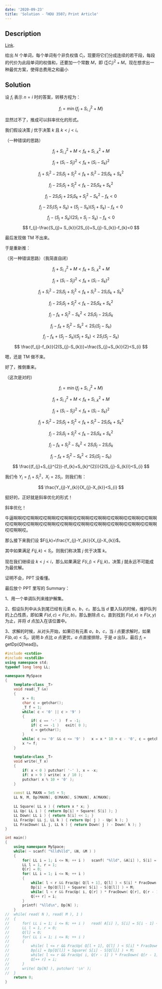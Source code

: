 ```yaml
---
date: '2020-09-23'
title: 'Solution -「HDU 3507」Print Article'
---
```


## Description

[Link](http://acm.hdu.edu.cn/showproblem.php?pid=3507).

给出 $N$ 个单词，每个单词有个非负权值 $C_{i}$，现要将它们分成连续的若干段，每段的代价为此段单词的权值和，还要加一个常数 $M$，即 $(\sum C_{i})^{2}+M$。现在想求出一种最优方案，使得总费用之和最小

## Solution

设 $f_{i}$ 表示 $n=i$ 时的答案，转移方程为：

$$
f_{i}=\min\{f_{j}+S_{i..j}^{2}+M\}
$$

显然过不了，推成可以斜率优化的形式。

我们假设决策 $j$ 优于决策 $k$ 且 $k<j<i$。

（一种错误的思路）

$$
f_{j}+S_{i..j}^{2}+M<f_{k}+S_{i..k}^{2}+M
$$

$$
f_{j}+(S_{i}-S_{j})^{2}<f_{k}+(S_{i}-S_{k})^2
$$

$$
f_{j}+S_{i}^2-2S_{i}S_{j}+S_{j}^{2}<f_{k}+S_{i}^2-2S_{i}S_{k}+S_{k}^{2}
$$

$$
f_{j}-2S_{i}S_{j}+S_{j}^{2}<f_{k}-2S_{i}S_{k}+S_{k}^{2}
$$

$$
f_{j}-2S_{i}S_{j}+2S_{i}S_{k}+S_{j}^{2}-S_{k}^{2}-f_{k}<0
$$

$$
f_{j}-2S_{i}(S_{j}+ S_{k})+(S_{j}-S_{k})(S_{j}+S_{k})-f_{k}<0
$$

$$
f_{j}-(S_{j}+ S_{k})(2S_{i}+S_{j}-S_{k})-f_{k}<0
$$

$$
f_{j}-\frac{S_{j}+ S_{k}}{2S_{i}+S_{j}-S_{k}}-f_{k}<0
$$

最后发现做 $\text{TM}$ 不出来。

于是重新推：

（另一种错误思路）（我简直自闭）

$$
f_{j}+S_{i..j}^{2}+M<f_{k}+S_{i..k}^{2}+M
$$

$$
f_{j}+(S_{i}-S_{j})^{2}<f_{k}+(S_{i}-S_{k})^2
$$

$$
f_{j}+S_{i}^2-2S_{i}S_{j}+S_{j}^{2}<f_{k}+S_{i}^2-2S_{i}S_{k}+S_{k}^{2}
$$

$$
f_{j}-2S_{i}S_{j}+S_{j}^{2}<f_{k}-2S_{i}S_{k}+S_{k}^{2}
$$

$$
f_{j}-f_{k}+S_{j}^{2}-S_{k}^{2}<2S_{i}S_{j}-2S_{i}S_{k}
$$

$$
f_{j}-f_{k}+S_{j}^{2}-S_{k}^{2}<2S_{i}(S_{j}-S_{k})
$$

$$
f_{j}-f_{k}+(S_{j}-S_{k})(S_{j}+S_{k})<2S_{i}(S_{j}-S_{k})
$$

$$
\frac{f_{j}-f_{k}}{2(S_{j}-S_{k})}+\frac{S_{j}+S_{k}}{2}<S_{i}
$$

嗯，还是 $\text{TM}$ 做不来。

好了，推倒重来。

（这次是对的）

$$
f_{i}=\min\{f_{j}+S_{i..j}^{2}+M\}
$$

$$
f_{j}+S_{i..j}^{2}+M<f_{k}+S_{i..k}^{2}+M
$$

$$
f_{j}+(S_{i}-S_{j})^{2}<f_{k}+(S_{i}-S_{k})^2
$$

$$
f_{j}+S_{i}^2-2S_{i}S_{j}+S_{j}^{2}<f_{k}+S_{i}^2-2S_{i}S_{k}+S_{k}^{2}
$$

$$
f_{j}-2S_{i}S_{j}+S_{j}^{2}<f_{k}-2S_{i}S_{k}+S_{k}^{2}
$$

$$
f_{j}-f_{k}+S_{j}^{2}-S_{k}^{2}<2S_{i}S_{j}-2S_{i}S_{k}
$$

$$
f_{j}-f_{k}+S_{j}^{2}-S_{k}^{2}<2S_{i}(S_{j}-S_{k})
$$

$$
\frac{(f_{j}+S_{j}^{2})-(f_{k}+S_{k}^{2})}{2(S_{j}-S_{k})}<S_{i}
$$

我们令 $Y_{i}=f_{i}+S_{i}^{2}$，$X_{i}=2S_{i}$，则我们有：

$$
\frac{Y_{j}-Y_{k}}{X_{j}-X_{k}}<S_{i}
$$

挺好的，正好就是斜率优化的形式！

斜率优化！

牛逼啊啊哎哎啊啊哎哎啊啊哎哎啊啊哎哎啊啊哎哎啊啊哎哎啊啊哎哎啊啊哎哎啊啊哎哎啊啊哎哎啊啊哎哎啊啊哎哎啊啊哎哎啊啊哎哎啊啊哎哎啊啊哎哎啊啊哎哎啊啊哎哎啊啊哎。

那么接下来我们设 $F(j,k)=\frac{Y_{j}-Y_{k}}{X_{j}-X_{k}}$。

其中如果满足 $F(j,k)<S_{i}$，则我们称决策 $j$ 优于决策 $k$。

现在我们继续设 $k<j<i$，那么如果满足 $F(i,j)<F(j,k)$，决策 $j$ 就永远不可能成为最优解。

证明不会，$\text{PPT}$ 没看懂。

最后放个 $\text{PPT}$ 里写的 $\text{Summary}$：

1、用一个单调队列来维护解集。

2、假设队列中从头到尾已经有元素 $a$，$b$，$c$。那么当 $d$ 要入队的时候，维护队列的上凸性质，即如果 $F(d,c)<F(c,b)$，那么删除点 $c$。直到找到 $F(d,x)\ge F(x,y)$ 为止，并将 $d$ 点加入在该位置中。

3、求解的时候，从对头开始，如果已有元素 $a$，$b$，$c$，当 $i$ 点要求解时，如果 $F(b,a)<S_{i}$，说明 $b$ 点比 $a$ 点更优，$a$ 点直接排除，于是 $a$ 出队，最后 $f_{i} = \mathrm{getDp}(Q[\mathrm{head}])$。

```cpp
#include <cstdio>
#include <cstdlib>
using namespace std;
typedef long long LL;

namespace MySpace
{
	template<class _T>
	void read(_T &x)
	{
		x = 0;
		char c = getchar();
		_T f = 1;
		while( c < '0' || c > '9' )
		{
			if( c == '-' )	f = -1;
			if( c == -1 )	exit( 0 );
			c = getchar();
		}
		while( c >= '0' && c <= '9' )	x = x * 10 + c - '0', c = getchar();
		x *= f;
	}
	
	template<class _T>
	void write(_T x)
	{
		if( x < 0 )	putchar( '-' ), x = -x;
		if( x > 9 )	write( x / 10 );
		putchar( x % 10 + '0' );
	}
	
	const LL MAXN = 5e5 + 5;
	LL N, M, Dp[MAXN], Q[MAXN], S[MAXN], A[MAXN];
	
	LL Square( LL x ) { return x * x; }
	LL Up( LL i ) { return Dp[i] + Square( S[i] ); }
	LL Down( LL i ) { return S[i] << 1; }
	LL FracUp( LL j, LL k ) { return Up( j ) - Up( k ); }
	LL FracDown( LL j, LL k ) { return Down( j ) - Down( k ); }
}

int main()
{
	using namespace MySpace;
	while( ~ scanf( "%lld%lld", &N, &M ) )
	{
		for( LL i = 1; i <= N; ++ i )	scanf( "%lld", &A[i] ), S[i] = S[i - 1] + A[i];
		LL l = 1, r = 1;
		Q[r] = 0;
		for( LL i = 1; i <= N; ++ i )
		{
			while( l < r && FracUp( Q[l + 1], Q[l] ) < S[i] * FracDown( Q[l + 1], Q[l] ) )	l ++;
			Dp[i] = Dp[Q[l]] + Square( S[i] - S[Q[l]] ) + M;
			while( l < r && FracUp( i, Q[r] ) * FracDown( Q[r], Q[r - 1] ) <= FracUp( Q[r], Q[r - 1] ) * FracDown( i, Q[r] ))	r --;
			Q[++ r] = i;
		}
		printf( "%lld\n", Dp[N] );
	}
//	while( read( N ), read( M ), 1 )
//	{
//		for( LL i = 1; i <= N; ++ i )	read( A[i] ), S[i] = S[i - 1] + A[i];
//		LL l = 1, r = 0;
//		Q[l] = 0;
//		for( LL i = 1; i <= N; ++ i )
//		{
//			while( l <= r && FracUp( Q[l + 1], Q[l] ) < S[i] * FracDown( Q[l + 1], Q[l] ) )	l ++;
//			Dp[i] = Dp[Q[l]] + Square( S[i] - S[Q[l]] ) + M;
//			while( l <= r && FracUp( i, Q[r - 1] ) * FracDown( Q[r - 1], Q[r - 2] ) < FracUp( Q[r - 1], Q[r - 2] ) * FracDown( i, Q[r - 1] ))	r ++;
//			Q[++ r] = i;
//		}
//		write( Dp[N] ), putchar( '\n' );
//	}
	return 0;
}
```